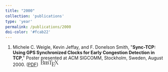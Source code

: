 ```yaml
---
title: "2000"
collection: 'publications'
type: 'year'
permalink: /publications/2000
doi-color: '#fcab22'
---
```

1. Michele C. Weigle, Kevin Jeffay, and F. Donelson Smith, "**Sync-TCP: Using GPS Synchronized Clocks for Early Congestion Detection in TCP**," Poster presented at ACM SIGCOMM, Stockholm, Sweden, August 2000. ([PDF](http://www.cs.odu.edu/~mweigle/papers/sigcomm00-abs.pdf)) &nbsp;<a href='/publications/bibtex#weigle-sigcomm00' target='_blank' class='btn btn--mcwpub'><img src='../images/BibTeX_logo-18px-high.png'/></a>
